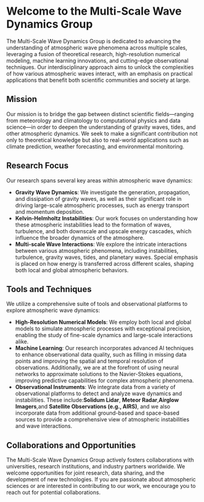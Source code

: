 # Welcome to the Multi-Scale Wave Dynamics Group

The Multi-Scale Wave Dynamics Group is dedicated to advancing the understanding of atmospheric wave phenomena across multiple scales, leveraging a fusion of theoretical research, high-resolution numerical modeling, machine learning innovations, and cutting-edge observational techniques. Our interdisciplinary approach aims to unlock the complexities of how various atmospheric waves interact, with an emphasis on practical applications that benefit both scientific communities and society at large.

## Mission
Our mission is to bridge the gap between distinct scientific fields—ranging from meteorology and climatology to computational physics and data science—in order to deepen the understanding of gravity waves, tides, and other atmospheric dynamics. We seek to make a significant contribution not only to theoretical knowledge but also to real-world applications such as climate prediction, weather forecasting, and environmental monitoring.

## Research Focus
Our research spans several key areas within atmospheric wave dynamics:
- **Gravity Wave Dynamics**: We investigate the generation, propagation, and dissipation of gravity waves, as well as their significant role in driving large-scale atmospheric processes, such as energy transport and momentum deposition.
- **Kelvin-Helmholtz Instabilities**: Our work focuses on understanding how these atmospheric instabilities lead to the formation of waves, turbulence, and both downscale and upscale energy cascades, which influence the broader dynamics of the atmosphere.
- **Multi-scale Wave Interactions**: We explore the intricate interactions between various atmospheric phenomena, including instabilities, turbulence, gravity waves, tides, and planetary waves. Special emphasis is placed on how energy is transferred across different scales, shaping both local and global atmospheric behaviors.


## Tools and Techniques
We utilize a comprehensive suite of tools and observational platforms to explore atmospheric wave dynamics:
- **High-Resolution Numerical Models**: We employ both local and global models to simulate atmospheric processes with exceptional precision, enabling the study of fine-scale dynamics and large-scale interactions alike.
- **Machine Learning**: Our research incorporates advanced AI techniques to enhance observational data quality, such as filling in missing data points and improving the spatial and temporal resolution of observations. Additionally, we are at the forefront of using neural networks to approximate solutions to the Navier-Stokes equations, improving predictive capabilities for complex atmospheric phenomena.
- **Observational Instruments**: We integrate data from a variety of observational platforms to detect and analyze wave dynamics and instabilities. These include:**Solidum Lidar**, **Meteor Radar**,**Airglow Imagers**,and **Satellite Observations (e.g., AIRS)**, and we also incorporate data from additional ground-based and space-based sources to provide a comprehensive view of atmospheric instabilities and wave interactions.

## Collaborations and Opportunities
The Multi-Scale Wave Dynamics Group actively fosters collaborations with universities, research institutions, and industry partners worldwide. We welcome opportunities for joint research, data sharing, and the development of new technologies. If you are passionate about atmospheric sciences or are interested in contributing to our work, we encourage you to reach out for potential collaborations.

